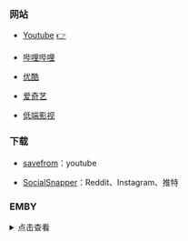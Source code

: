 ### 网站

- [Youtube](https://www.youtube.com/) [👉](https://www.biantube.com/)

- [哔哩哔哩](https://www.bilibili.com/)

- [优酷](https://www.youku.com/)

- [爱奇艺](https://www.iqiyi.com/)

- [低端影视](https://ddrk.me/)

### 下载

- [savefrom](https://zh.savefrom.net/)：youtube

- [SocialSnapper](https://socialsnapper.net/)：Reddit、Instagram、推特

### EMBY

<details>

<summary>点击查看</summary>

**普拉斯影业**

AGA公益服(中国电信可直连观看)

https://emby.plusmedia.site 端口: 443

BGP公益服(中国电信可直连观看)

https://bgp.emby.mickeycloud.com 端口: 443

备用服1: https://emby.xeton.dev 端口: 443

备用服2: https://jellyfin.xeton.dev 端口: 443

备用服3: https://movie.xeton.dev 端口: 443

备用服4: https://servers.xeton.dev 端口: 443

账号：普拉斯影业

密码：plusisbest

*备用服 仅支持挂代理观看，请使用 #香港, #新加坡, #日本 线路登录观看。*

**卷毛鼠**

卷毛鼠公益一号：

https://emby1.jmsooo.com  端口：443

卷毛鼠公益二号：

https://emby2.jmsooo.com 端口：443

账号：卷毛鼠公益

密码：gongyino.1

</details>

<br>